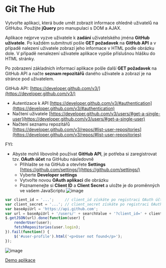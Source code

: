 # Git The Hub

Vytvořte aplikaci, která bude umět zobrazit informace ohledně uživatelů na GitHubu. Použijte **jQuery** pro manupulaci s DOM a AJAX. 

Aplikace nejprve vyzve uživatele k **zadání** uživatelského jména **GitHub uživatele**. Po každém submitnutí pošle **GET požadavek** na **GitHub API** a v případě nalezení uživatele zobrazí jeho informace v HTML podle obrázku dole. V případě nenalezení uživatele aplikace vypíše příslušnou hlášku do HTML stránky. 

Po zobrazení základních informací aplikace pošle další **GET požadavek** na GitHub API a načte **seznam repozitářů** daného uživatele a zobrazí je na stránce pod uživatelem.

GitHub API: [https://developer.github.com/v3/](https://developer.github.com/v3/)
- Autentizace k API [https://developer.github.com/v3/#authentication](https://developer.github.com/v3/#authentication)
- Načtení uživatele [https://developer.github.com/v3/users/#get-a-single-user](https://developer.github.com/v3/users/#get-a-single-user)
- Načtení seznamu repozitářů [https://developer.github.com/v3/repos/#list-user-repositories](https://developer.github.com/v3/repos/#list-user-repositories)

FYI:
- Abyste mohli libovolně používat **GitHub API**, je potřeba si zaregistrovat tzv. **OAuth účet** na GitHubu následovně
    - Přihlašte se na GitHub a otevřete **Settings** [https://github.com/settings/](https://github.com/settings/)
    - Vyberte **Developer settings**
    - Vytvořte novou **OAuth aplikaci** dle obrázku
    - Poznamenejte si **Client ID** a **Client Secret** a uložte je do proměnných ve vašem JavaScriptu
![image](https://user-images.githubusercontent.com/20724910/49305911-f3797b80-f4d0-11e8-97f8-ba00205b8f4b.png)


```js
var client_id = '...';     // client_id získáte po registraci OAuth účtu
var client_secret = '...'; // client_secret získáte po registraci OAuth účtu
var baseApiUrl = 'https://api.github.com';
var url = baseApiUrl + '/users/' + searchValue + '?client_id=' + client_id + '&client_secret=' + client_secret;
$.getJSON(url).done(function(user) {
    renderUser(user);
    fetchRepositories(user.login);
}).fail(function() {
    $('#user-profile').html('<p>User not found</p>');
});
```

![image](https://user-images.githubusercontent.com/20724910/49305585-f031c000-f4cf-11e8-962c-77b231916b7e.png)


[Demo aplikace](https://fcp.vse.cz/4IZ268/2018-2019-ZS/www/nguv03/homework-08/solution/)
